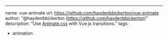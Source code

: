 ---
name: vue-animate
url: https://github.com/haydenbbickerton/vue-animate
author: "@haydenbbickerton (https://github.com/haydenbbickerton)"
description: "Use [Animate.css](https://github.com/daneden/animate.css) with Vue.js transitions."
tags:
  - animation
